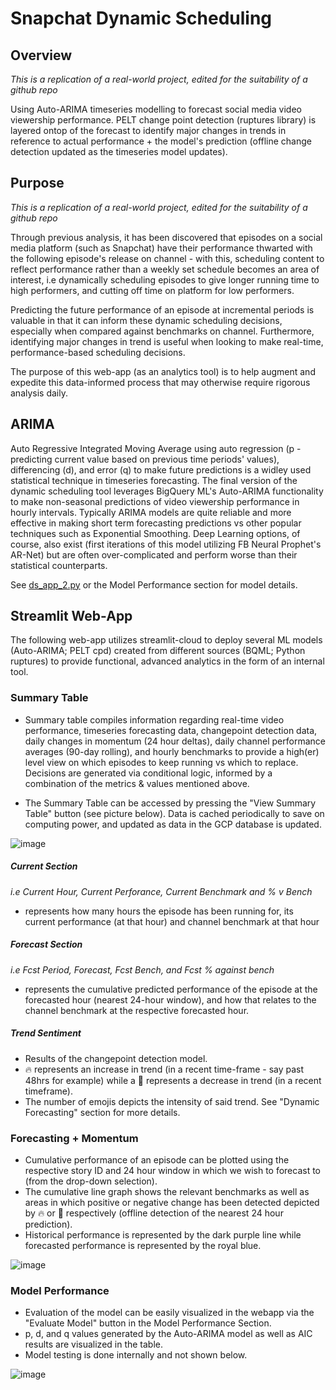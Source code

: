 # Snapchat Dynamic Scheduling 
## Overview 
*This is a replication of a real-world project, edited for the suitability of a github repo*

Using Auto-ARIMA timeseries modelling to forecast social media video viewership performance. PELT change point detection (ruptures library) is layered ontop of the forecast to identify major changes in trends in reference to actual performance + the model's prediction (offline change detection updated as the timeseries model updates).



## Purpose 
*This is a replication of a real-world project, edited for the suitability of a github repo*

Through previous analysis, it has been discovered that episodes on a social media platform (such as Snapchat) have their performance thwarted with the following episode's release on channel - with this, scheduling content to reflect performance rather than a weekly set schedule becomes an area of interest, i.e dynamically scheduling episodes to give longer running time to high performers, and cutting off time on platform for low performers.  

Predicting the future performance of an episode at incremental periods is valuable in that it can inform these dynamic scheduling decisions, especially when compared against benchmarks on channel. Furthermore, identifying major changes in trend is useful when looking to make real-time, performance-based scheduling decisions. 

The purpose of this web-app (as an analytics tool) is to help augment and expedite this data-informed process that may otherwise require rigorous analysis daily.



## ARIMA
Auto Regressive Integrated Moving Average using auto regression (p - predicting current value based on previous time periods' values), differencing (d), and error (q) to make future predictions is a widley used statistical technique in timeseries forecasting. The final version of the dynamic scheduling tool leverages BigQuery ML's Auto-ARIMA functionality to make non-seasonal predictions of video viewership performance in hourly intervals. 
Typically ARIMA models are quite reliable and more effective in making short term forecasting predictions vs other popular techniques such as Exponential Smoothing. Deep Learning options, of course, also exist (first iterations of this model utilizing FB Neural Prophet's AR-Net) but are often over-complicated and perform worse than their statistical counterparts. 

See [ds_app_2.py](https://github.com/a-memme/Snapchat_Dynamic_Scheduling/blob/main/ds_app_2.py) or the Model Performance section for model details.



## Streamlit Web-App
The following web-app utilizes streamlit-cloud to deploy several ML models (Auto-ARIMA; PELT cpd) created from different sources (BQML; Python ruptures) to provide functional, advanced analytics in the form of an internal tool. 

### Summary Table
- Summary table compiles information regarding real-time video performance, timeseries forecasting data, changepoint detection data, daily changes in momentum (24 hour deltas), daily channel performance averages (90-day rolling), and hourly benchmarks to provide a high(er) level view on which episodes to keep running vs which to replace. Decisions are generated via conditional logic, informed by a combination of the metrics & values mentioned above.

- The Summary Table can be accessed by pressing the "View Summary Table" button (see picture below). Data is cached periodically to save on computing power, and updated as data in the GCP database is updated.

![image](https://github.com/a-memme/Snapchat_Dynamic_Scheduling/assets/79600550/efe6eae7-233b-41fc-87b9-c397a64a45db)

##### Current Section 
*i.e Current Hour, Current Perforance, Current Benchmark and % v Bench*
- represents how many hours the episode has been running for, its current performance (at that hour) and channel benchmark at that hour

##### Forecast Section 
*i.e Fcst Period, Forecast, Fcst Bench, and Fcst % against bench*
- represents the cumulative predicted performance of the episode at the forecasted hour (nearest 24-hour window), and how that relates to the channel benchmark at the respective forecasted hour.

##### Trend Sentiment 
- Results of the changepoint detection model.
- 🔥 represents an increase in trend (in a recent time-frame - say past 48hrs for example) while a 🥶 represents a decrease in trend (in a recent timeframe).
- The number of emojis depicts the intensity of said trend. See "Dynamic Forecasting" section for more details.


### Forecasting + Momentum 
- Cumulative performance of an episode can be plotted using the respective story ID and 24 hour window in which we wish to forecast to (from the drop-down selection).
- The cumulative line graph shows the relevant benchmarks as well as areas in which positive or negative change has been detected depicted by 🔥 or 🥶 respectively (offline detection of the nearest 24 hour prediction).
- Historical performance is represented by the dark purple line while forecasted performance is represented by the royal blue. 

![image](https://github.com/a-memme/Snapchat_Dynamic_Scheduling/assets/79600550/a80f8738-fc43-4699-8c52-a3029bb63483)






### Model Performance
- Evaluation of the model can be easily visualized in the webapp via the "Evaluate Model" button in the Model Performance Section.
- p, d, and q values generated by the Auto-ARIMA model as well as AIC results are visualized in the table. 
- Model testing is done internally and not shown below.

![image](https://github.com/a-memme/Snapchat_Dynamic_Scheduling/assets/79600550/513696f5-fdac-49e3-8bce-7aaa928261d9)

